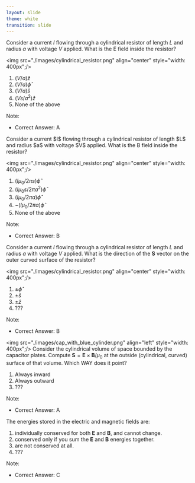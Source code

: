 ```yaml
---
layout: slide
theme: white
transition: slide
---
```


<section data-markdown>

Consider a current $I$ flowing through a cylindrical resistor of length $L$ and radius $a$ with voltage $V$ applied. What is the E field inside the resistor?

<img src="./images/cylindrical_resistor.png" align="center" style="width: 400px";/>

1. $(V/a) \hat{z}$
2. $(V/a) \hat{\phi}$
3. $(V/a) \hat{s}$
4. $(Vs/a^2) \hat{z}$
5. None of the above

Note:
* Correct Answer: A
</section>

<section data-markdown>
Consider a current $I$ flowing through a cylindrical resistor of length $L$ and radius $a$ with voltage $V$ applied. What is the B field inside the resistor?

<img src="./images/cylindrical_resistor.png" align="center" style="width: 400px";/>

1. $(I\mu_0/2\pi s) \hat{\phi}$
2. $(I\mu_0s/2\pi a^2)  \hat{\phi}$
3. $(I\mu_0/2\pi a)  \hat{\phi}$
4. $-(I\mu_0/2\pi a)  \hat{\phi}$
5. None of the above

Note:
* Correct Answer: B

</section>

<section data-markdown>

Consider a current $I$ flowing through a cylindrical resistor of length $L$ and radius $a$ with voltage $V$ applied.
What is the direction of the $\mathbf{S}$ vector on the outer curved surface of the resistor?

<img src="./images/cylindrical_resistor.png" align="center" style="width: 400px";/>

1. $\pm \hat{\phi}$
2. $\pm \hat{s}$
3. $\pm \hat{z}$
4. ???

Note:
* Correct Answer: B
</section>


<section data-markdown>


<img src="./images/cap_with_blue_cylinder.png" align="left" style="width: 400px";/>
Consider the cylindrical volume of space bounded by the capacitor plates.  Compute $\mathbf{S} = \mathbf{E} \times \mathbf{B} /\mu_0$  at the outside (cylindrical, curved) surface of that volume.
Which WAY does it point?

1. Always inward
2. Always outward
3. ???

Note:
* Correct Answer: A
</section>

<section data-markdown>

The energies stored in the electric and magnetic fields are:


1. individually conserved for both $\mathbf{E}$ and $\mathbf{B}$, and cannot change.
2. conserved only if you sum the $\mathbf{E}$ and $\mathbf{B}$ energies together.
3. are not conserved at all.
4. ???

Note:
* Correct Answer: C

</section>
